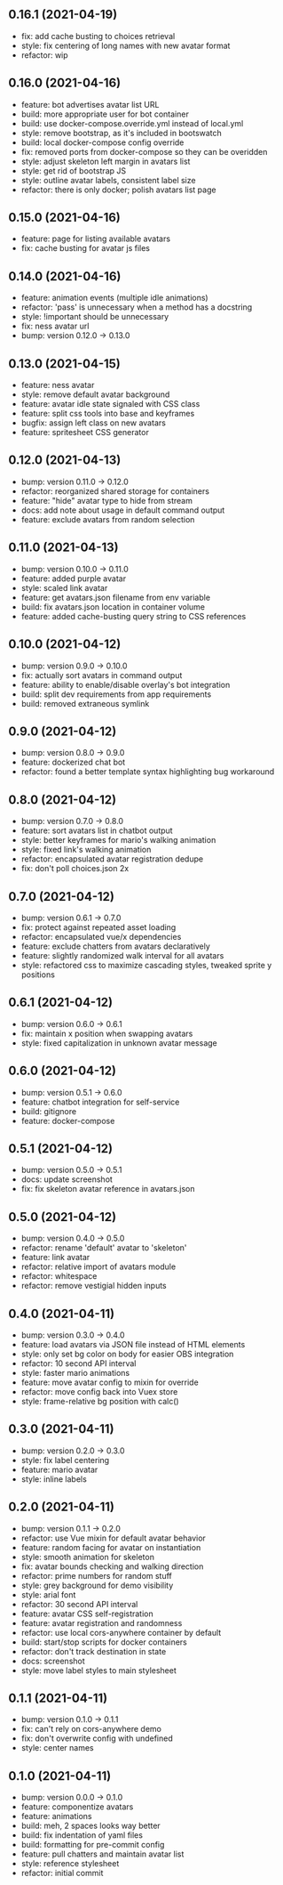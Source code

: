 ## 0.16.1 (2021-04-19)


- fix: add cache busting to choices retrieval
- style: fix centering of long names with new avatar format
- refactor: wip

## 0.16.0 (2021-04-16)


- feature: bot advertises avatar list URL
- build: more appropriate user for bot container
- build: use docker-compose.override.yml instead of local.yml
- style: remove bootstrap, as it's included in bootswatch
- build: local docker-compose config override
- fix: removed ports from docker-compose so they can be overidden
- style: adjust skeleton left margin in avatars list
- style: get rid of bootstrap JS
- style: outline avatar labels, consistent label size
- refactor: there is only docker; polish avatars list page

## 0.15.0 (2021-04-16)


- feature: page for listing available avatars
- fix: cache busting for avatar js files

## 0.14.0 (2021-04-16)


- feature: animation events (multiple idle animations)
- refactor: 'pass' is unnecessary when a method has a docstring
- style: !important should be unnecessary
- fix: ness avatar url
- bump: version 0.12.0 → 0.13.0

## 0.13.0 (2021-04-15)


- feature: ness avatar
- style: remove default avatar background
- feature: avatar idle state signaled with CSS class
- feature: split css tools into base and keyframes
- bugfix: assign left class on new avatars
- feature: spritesheet CSS generator

## 0.12.0 (2021-04-13)


- bump: version 0.11.0 → 0.12.0
- refactor: reorganized shared storage for containers
- feature: "hide" avatar type to hide from stream
- docs: add note about usage in default command output
- feature: exclude avatars from random selection

## 0.11.0 (2021-04-13)


- bump: version 0.10.0 → 0.11.0
- feature: added purple avatar
- style: scaled link avatar
- feature: get avatars.json filename from env variable
- build: fix avatars.json location in container volume
- feature: added cache-busting query string to CSS references

## 0.10.0 (2021-04-12)


- bump: version 0.9.0 → 0.10.0
- fix: actually sort avatars in command output
- feature: ability to enable/disable overlay's bot integration
- build: split dev requirements from app requirements
- build: removed extraneous symlink

## 0.9.0 (2021-04-12)


- bump: version 0.8.0 → 0.9.0
- feature: dockerized chat bot
- refactor: found a better template syntax highlighting bug workaround

## 0.8.0 (2021-04-12)


- bump: version 0.7.0 → 0.8.0
- feature: sort avatars list in chatbot output
- style: better keyframes for mario's walking animation
- style: fixed link's walking animation
- refactor: encapsulated avatar registration dedupe
- fix: don't poll choices.json 2x

## 0.7.0 (2021-04-12)


- bump: version 0.6.1 → 0.7.0
- fix: protect against repeated asset loading
- refactor: encapsulated vue/x dependencies
- feature: exclude chatters from avatars declaratively
- feature: slightly randomized walk interval for all avatars
- style: refactored css to maximize cascading styles, tweaked sprite y positions

## 0.6.1 (2021-04-12)


- bump: version 0.6.0 → 0.6.1
- fix: maintain x position when swapping avatars
- style: fixed capitalization in unknown avatar message

## 0.6.0 (2021-04-12)


- bump: version 0.5.1 → 0.6.0
- feature: chatbot integration for self-service
- build: gitignore
- feature: docker-compose

## 0.5.1 (2021-04-12)


- bump: version 0.5.0 → 0.5.1
- docs: update screenshot
- fix: fix skeleton avatar reference in avatars.json

## 0.5.0 (2021-04-12)


- bump: version 0.4.0 → 0.5.0
- refactor: rename 'default' avatar to 'skeleton'
- feature: link avatar
- refactor: relative import of avatars module
- refactor: whitespace
- refactor: remove vestigial hidden inputs

## 0.4.0 (2021-04-11)


- bump: version 0.3.0 → 0.4.0
- feature: load avatars via JSON file instead of HTML elements
- style: only set bg color on body for easier OBS integration
- refactor: 10 second API interval
- style: faster mario animations
- feature: move avatar config to mixin for override
- refactor: move config back into Vuex store
- style: frame-relative bg position with calc()

## 0.3.0 (2021-04-11)


- bump: version 0.2.0 → 0.3.0
- style: fix label centering
- feature: mario avatar
- style: inline labels

## 0.2.0 (2021-04-11)


- bump: version 0.1.1 → 0.2.0
- refactor: use Vue mixin for default avatar behavior
- feature: random facing for avatar on instantiation
- style: smooth animation for skeleton
- fix: avatar bounds checking and walking direction
- refactor: prime numbers for random stuff
- style: grey background for demo visibility
- style: arial font
- refactor: 30 second API interval
- feature: avatar CSS self-registration
- feature: avatar registration and randomness
- refactor: use local cors-anywhere container by default
- build: start/stop scripts for docker containers
- refactor: don't track destination in state
- docs: screenshot
- style: move label styles to main stylesheet

## 0.1.1 (2021-04-11)


- bump: version 0.1.0 → 0.1.1
- fix: can't rely on cors-anywhere demo
- fix: don't overwrite config with undefined
- style: center names

## 0.1.0 (2021-04-11)


- bump: version 0.0.0 → 0.1.0
- feature: componentize avatars
- feature: animations
- build: meh, 2 spaces looks way better
- build: fix indentation of yaml files
- build: formatting for pre-commit config
- feature: pull chatters and maintain avatar list
- style: reference stylesheet
- refactor: initial commit
